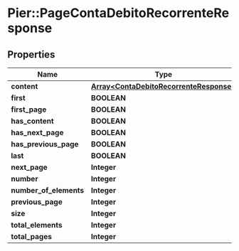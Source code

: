 # Pier::PageContaDebitoRecorrenteResponse

## Properties
Name | Type | Description | Notes
------------ | ------------- | ------------- | -------------
**content** | [**Array&lt;ContaDebitoRecorrenteResponse&gt;**](ContaDebitoRecorrenteResponse.md) |  | [optional] 
**first** | **BOOLEAN** |  | [optional] 
**first_page** | **BOOLEAN** |  | [optional] 
**has_content** | **BOOLEAN** |  | [optional] 
**has_next_page** | **BOOLEAN** |  | [optional] 
**has_previous_page** | **BOOLEAN** |  | [optional] 
**last** | **BOOLEAN** |  | [optional] 
**next_page** | **Integer** |  | [optional] 
**number** | **Integer** |  | [optional] 
**number_of_elements** | **Integer** |  | [optional] 
**previous_page** | **Integer** |  | [optional] 
**size** | **Integer** |  | [optional] 
**total_elements** | **Integer** |  | [optional] 
**total_pages** | **Integer** |  | [optional] 


